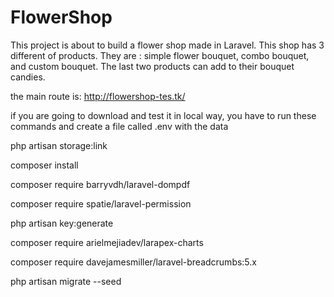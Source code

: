 # FlowerShop
This project is about to build  a flower shop made in Laravel. This shop has 3 different of products. They are : simple flower bouquet, combo bouquet, and custom bouquet. The last two products can add to their bouquet candies.

the main route is: 
http://flowershop-tes.tk/

if you are going to download and test it in local way, you have  to run these commands and create a file called .env with the data


php artisan storage:link


composer install


composer require barryvdh/laravel-dompdf


composer require spatie/laravel-permission


php artisan key:generate


composer require arielmejiadev/larapex-charts 


composer require davejamesmiller/laravel-breadcrumbs:5.x



php artisan migrate --seed

